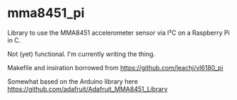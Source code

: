 # mma8451_pi

Library to use the MMA8451 accelerometer sensor via I²C on a Raspberry Pi in C.

Not (yet) functional. I'm currently writing the thing.

Makefile and insiration borrowed from https://github.com/leachj/vl6180_pi

Somewhat based on the Arduino library here https://github.com/adafruit/Adafruit_MMA8451_Library
